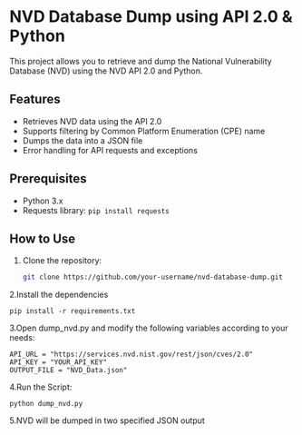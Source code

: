 # NVD Database Dump using API 2.0 & Python

This project allows you to retrieve and dump the National Vulnerability Database (NVD) using the NVD API 2.0 and Python.

## Features

- Retrieves NVD data using the API 2.0
- Supports filtering by Common Platform Enumeration (CPE) name
- Dumps the data into a JSON file
- Error handling for API requests and exceptions

## Prerequisites

- Python 3.x
- Requests library: `pip install requests`

## How to Use

1. Clone the repository:

   ```bash
   git clone https://github.com/your-username/nvd-database-dump.git

2.Install the dependencies

    pip install -r requirements.txt

3.Open dump_nvd.py and modify the following variables according to your needs:
  
    API_URL = "https://services.nvd.nist.gov/rest/json/cves/2.0"
    API_KEY = "YOUR_API_KEY"
    OUTPUT_FILE = "NVD_Data.json"

4.Run the Script:

    python dump_nvd.py

5.NVD will be dumped in two specified JSON output


